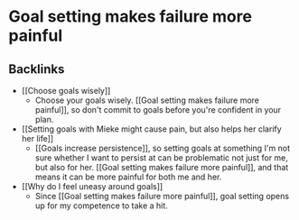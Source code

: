 # Goal setting makes failure more painful

## Backlinks
* [[Choose goals wisely]]
	* Choose your goals wisely. [[Goal setting makes failure more painful]], so don't commit to goals before you're confident in your plan.
* [[Setting goals with Mieke might cause pain, but also helps her clarify her life]]
	* [[Goals increase persistence]], so setting goals at something I'm not sure whether I want to persist at can be problematic not just for me, but also for her. [[Goal setting makes failure more painful]], and that means it can be more painful for both me and her. 
* [[Why do I feel uneasy around goals]]
	* Since [[Goal setting makes failure more painful]], goal setting opens up for my competence to take a hit.

<!-- {BearID:99DFC096-2791-4A5C-9A65-13F098F96DA2-1567-000005BBE63ACBCD} -->
